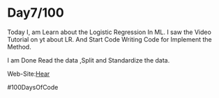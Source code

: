 
# Day7/100

Today I, am Learn about the Logistic Regression In ML. I saw the  Video Tutorial on yt about LR. And Start Code Writing Code for Implement the Method.

I am Done Read the data ,Split and Standardize the data.

Web-Site:[Hear](https://madewithml.com/courses/foundations/logistic-regression/#label-encoding)


#100DaysOfCode